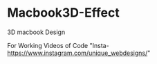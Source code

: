 # Macbook3D-Effect
3D macbook Design

For Working Videos of Code "Insta-https://www.instagram.com/unique_webdesigns/"
